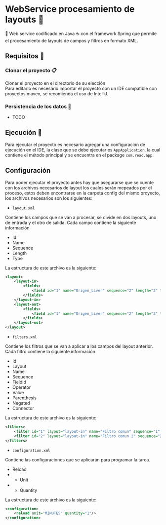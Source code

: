
# WebService procesamiento de layouts  📘
  
 📌 Web service codificado en Java ☕ con el framework Spring que permite el procesamiento de layouts de campos y filtros en formato XML.
  
## Requisitos 🔧  
  
### Clonar el proyecto 📋  

Clonar el proyecto en el directorio de su elección.  
Para editarlo es necesario importar el proyecto con un IDE compatible con proyectos maven, se recomienda el uso de IntelliJ.  
  
### Persistencia de los datos  💾
  
- TODO  
  
## Ejecución 🚀  
  
Para ejecutar el proyecto es necesario agregar una configuración de ejecución en el IDE, la clase que se debe ejecutar es `AppApplication`, la cual contiene el método principal y se encuentra en el package `com.read.app`.  

## Configuración

Para poder ejecutar el proyecto antes hay que asegurarse que se cuente con los archivos necesarios de layout los cuales serán mepeados por el proceso, estos deben encontrarse en la carpeta config del mismo proyecto, los archivos necesarios son los siguientes:

- `layout.xml`

Contiene los campos que se van a procesar, se divide en dos layouts, uno de entrada y el otro de salida.
Cada campo contiene la siguiente información

- Id
- Name
- Sequence
- Length
- Type

La estructura de este archivo es la siguiente:

```xml
<layout>  
	<layout-in> 
		<fields> 
			<field id="1" name="Origen_Liver" sequence="2" length="2" type="ALPHANUMERIC" />  
		</fields> 
	</layout-in> 
	<layout-out> 
		<fields> 
			<field id="1" name="Origen_Liver" sequence="2" length="2" type="ALPHANUMERIC" />  
		</fields> 
	</layout-out>
</layout>
```

- `filters.xml`

Contiene los filtros que se van a aplicar a los campos del layout anterior.
Cada filtro contiene la siguiente información

- Id
- Layout
- Name
- Sequence
- FieldId
-  Operator
- Value
- Parenthesis
- Negated
- Connector

La estructura de este archivo es la siguiente:

```xml
<filters>  
	<filter id="1" layout="layout-in" name="Filtro comun" sequence="1" fieldId="2" operator="a" value="5" parenthesis="(" negated="false" connector="OR"/>  
	<filter id="2" layout="layout-in" name="Filtro comun 2" sequence="2" fieldId="2" operator="a" value="3" parenthesis=")" negated="false" connector=""/>  
</filters>
```

- `configuration.xml`

Contiene las configuraciones que se aplicarán para programar la tarea.

- Reload
- - Unit
- - Quantity

La estructura de este archivo es la siguiente:

```xml
<configuration>  
	<reload unit="MINUTES" quantity="1"/>  
</configuration>
```